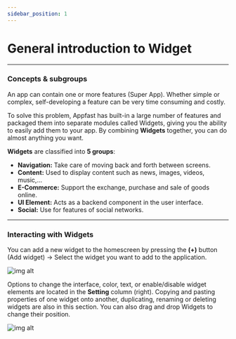 ```yaml
---
sidebar_position: 1
---
```


# General introduction to Widget

---

### Concepts & subgroups

An app can contain one or more features (Super App). Whether simple or complex, self-developing a feature can be very time consuming and costly.

To solve this problem, Appfast has built-in a large number of features and packaged them into separate modules called Widgets, giving you the ability to easily add them to your app. By combining **Widgets** together, you can do almost anything you want.

**Widgets** are classified into **5 groups**:

- **Navigation:** Take care of moving back and forth between screens.
- **Content:** Used to display content such as news, images, videos, music,...
- **E-Commerce:** Support the exchange, purchase and sale of goods online.
- **UI Element:** Acts as a backend component in the user interface.
- **Social:** Use for features of social networks.

---

### Interacting with Widgets​

You can add a new widget to the homescreen by pressing the **(+)** button (Add widget) -> Select the widget you want to add to the application.


![img alt](/img/widget/about/200525-so-luoc-ve-widget-01.jpeg)

Options to change the interface, color, text, or enable/disable widget elements are located in the **Setting** column (right). Copying and pasting properties of one widget onto another, duplicating, renaming or deleting widgets are also in this section. You can also drag and drop Widgets to change their position.

![img alt](/img/widget/about/200525-so-luoc-ve-widget-02.jpeg)